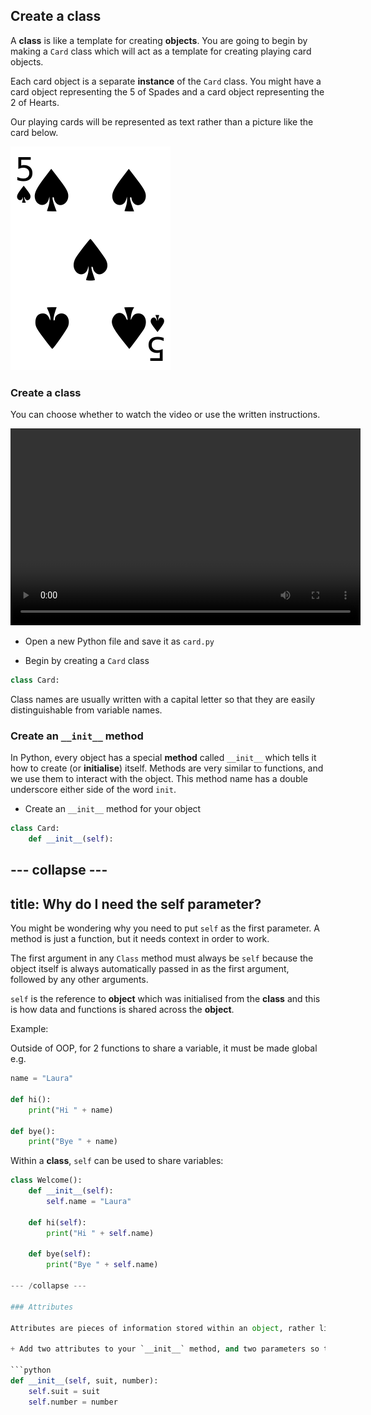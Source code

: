 ## Create a class

A **class** is like a template for creating **objects**. You are going to begin by making a `Card` class which will act as a template for creating playing card objects.

Each card object is a separate **instance** of the `Card` class. You might have a card object representing the 5 of Spades and a card object representing the 2 of Hearts.

Our playing cards will be represented as text rather than a picture like the card below.

![Five of spades](images/five-of-spades.png)

### Create a class

You can choose whether to watch the video or use the written instructions.

<video width="560" height="315" controls>
<source src="resources/clip1.mp4" type="video/mp4">
Your browser does not support the video tag, try FireFox or Chrome
</video>

+ Open a new Python file and save it as `card.py`

+ Begin by creating a `Card` class

```python
class Card:
```

Class names are usually written with a capital letter so that they are easily distinguishable from variable names.

### Create an `__init__` method

In Python, every object has a special **method** called `__init__` which tells it how to create (or **initialise**) itself. Methods are very similar to functions, and we use them to interact with the object. This method name has a double underscore either side of the word `init`.

+ Create an `__init__` method for your object

```python
class Card:
    def __init__(self):
```

--- collapse ---
---
title: Why do I need the self parameter?
---
You might be wondering why you need to put `self` as the first parameter. A method is just a function, but it needs context in order to work.

The first argument in any `Class` method must always be `self` because the object itself is always automatically passed in as the first argument, followed by any other arguments.

`self` is the reference to **object** which was initialised from the **class** and this is how data and functions is shared across the **object**.

Example:

Outside of OOP, for 2 functions to share a variable, it must be made global e.g.

```python
name = "Laura"

def hi():
    print("Hi " + name)

def bye():
    print("Bye " + name)
```

Within a **class**, `self` can be used to share variables:

```python
class Welcome():
    def __init__(self):
        self.name = "Laura"

    def hi(self):
        print("Hi " + self.name)

    def bye(self):
        print("Bye " + self.name)

--- /collapse ---

### Attributes

Attributes are pieces of information stored within an object, rather like a collection of variables associated with that object. The card object will begin with two attributes - `suit` and `number`, and we will prefix them with `self.` to show that they belong to the object instance.

+ Add two attributes to your `__init__` method, and two parameters so that you can pass in their values as arguments when you create the object:

```python
def __init__(self, suit, number):
    self.suit = suit
    self.number = number
```
